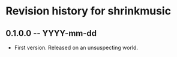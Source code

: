 # Revision history for shrinkmusic

## 0.1.0.0  -- YYYY-mm-dd

* First version. Released on an unsuspecting world.

